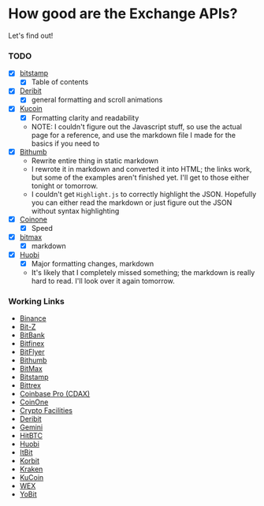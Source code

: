 # How good are the Exchange APIs?
Let's find out!

### TODO
- [x] [bitstamp](api-docs/bitstamp/bitstamp-rest.html)
	- [x] Table of contents
- [x] [Deribit](api-docs/deribit/deribit-intro.html)
	- [x] general formatting and scroll animations
- [x] [Kucoin](api-docs/kucoin/kucoin.md)
	- [x] Formatting clarity and readability
	- NOTE: I couldn't figure out the Javascript stuff, so use the actual page for a reference, and use the markdown file I made for the basics if you need to
- [x] [Bithumb](api-docs/bithumb/bithumb-api.md)
	- Rewrite entire thing in static markdown
	- I rewrote it in markdown and converted it into HTML; the links work, but some of the examples aren't finished yet. I'll get to those either tonight or tomorrow.
	- I couldn't get `Highlight.js` to correctly highlight the JSON. Hopefully you can either read the markdown or just figure out the JSON without syntax highlighting
- [x] [Coinone](api-docs/coinone/coinone-api.html)
	- [x] Speed
- [x] [bitmax](api-docs/bitmax/bitmax.md)
	- [x] markdown
- [x] [Huobi](api-docs/huobi/Home.md)
	- [x] Major formatting changes, markdown
	- It's likely that I completely missed something; the markdown is really hard to read. I'll look over it again tomorrow.

### Working Links
- [Binance][binance-docs]  
- [Bit-Z][bit-z-docs]  
- [BitBank][bitBank-docs]  
- [Bitfinex][bitfinex-docs]  
- [BitFlyer][bitflyer-docs]  
- [Bithumb][bithumb-docs]  
- [BitMax][bitmax-docs]  
- [Bitstamp][bitstamp-docs]  
- [Bittrex][bittrex-docs]  
- [Coinbase Pro (CDAX)][coinbase-pro-docs]  
- [CoinOne][coinone-docs]  
- [Crypto Facilities][crypto-fac-docs]  
- [Deribit][deribit-docs]  
- [Gemini][gemini-docs]  
- [HitBTC][hitbtc-docs]  
- [Huobi][huobi-docs]  
- [ItBit][itbit-docs]  
- [Korbit][korbit-docs]  
- [Kraken][kraken-docs]  
- [KuCoin][kucoin-docs]  
- [WEX][wex-docs]  
- [YoBit][yobit-docs]

[binance-docs]: https://github.com/binance-exchange/binance-official-api-docs
[bit-z-docs]: https://apidoc.bit-z.pro/en/
[bitbank-docs]: https://docs.bitbank.cc/
[bitfinex-docs]: https://docs.bitfinex.com/docs
[bitflyer-docs]: https://lightning.bitflyer.com/docs?lang=en
[bithumb-docs]: https://en.bithumb.com/u1/US127
[bitmax-docs]: https://github.com/bitmax-exchange/api-doc
[bitstamp-docs]: https://www.bitstamp.net/api/
[bittrex-docs]: https://support.bittrex.com/hc/en-us/articles/115003723911-Developer-s-Guide-API
[btcbox-docs]: https://www.btcbox.co.jp/help/asm
[coinbase-docs]: https://developers.coinbase.com/api/v2#introduction
[coinbase-pro-docs]: https://docs.pro.coinbase.com/
[coinegg-docs]: https://www.coinegg.com/explain.api.html
[coinone-docs]: https://doc.coinone.co.kr/
[crypto-fac-docs]: https://cryptofacilities.zendesk.com/hc/en-us/categories/115000132213-API
[deribit-docs]: https://docs.deribit.com/
[gemini-docs]: https://docs.gemini.com/rest-api/
[hitbtc-docs]: https://api.hitbtc.com/
[huobi-docs]: https://github.com/huobiapi/API_Docs_en
[itbit-docs]: https://www.itbit.com/api
[korbit-docs]: https://apidocs.korbit.co.kr/
[kraken-docs]: https://www.kraken.com/help/api
[kucoin-docs]: https://kucoinapidocs.docs.apiary.io/
[lmax-docs]: https://www.lmax.com/global/access
[okex-docs]: https://www.okex.com/docs/en/
[poloniex-docs]: https://poloniex.com/support/api/
[quoine-liquid-docs]: https://developers.quoine.com/
[upbit-docs]: https://docs.upbit.com/v1.0/reference
[wex-docs]: https://wex.nz/api/3/docs
[yobit-docs]: https://yobit.net/en/api/

[bitmex-docs]: https://www.bitmex.com/app/apiOverview
